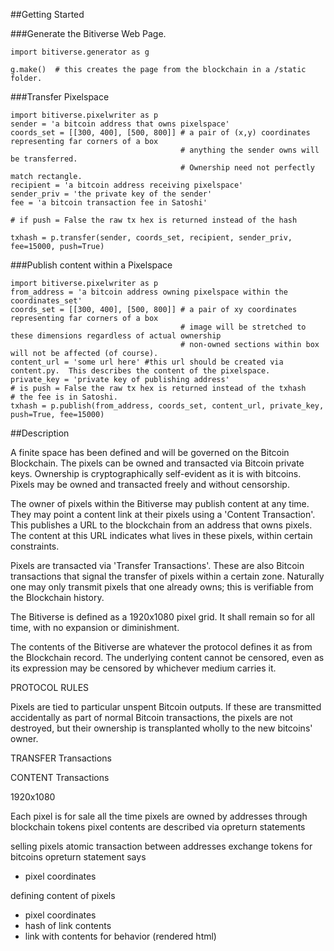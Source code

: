 ##Getting Started

###Generate the Bitiverse Web Page.
```
import bitiverse.generator as g

g.make()  # this creates the page from the blockchain in a /static folder.
```
###Transfer Pixelspace
```
import bitiverse.pixelwriter as p
sender = 'a bitcoin address that owns pixelspace'
coords_set = [[300, 400], [500, 800]] # a pair of (x,y) coordinates representing far corners of a box
                                      # anything the sender owns will be transferred.  
                                      # Ownership need not perfectly match rectangle.
recipient = 'a bitcoin address receiving pixelspace'
sender_priv = 'the private key of the sender'
fee = 'a bitcoin transaction fee in Satoshi'

# if push = False the raw tx hex is returned instead of the hash

txhash = p.transfer(sender, coords_set, recipient, sender_priv, fee=15000, push=True)
```

###Publish content within a Pixelspace
```
import bitiverse.pixelwriter as p
from_address = 'a bitcoin address owning pixelspace within the coordinates_set'
coords_set = [[300, 400], [500, 800]] # a pair of xy coordinates representing far corners of a box
                                      # image will be stretched to these dimensions regardless of actual ownership
                                      # non-owned sections within box will not be affected (of course).
content_url = 'some url here' #this url should be created via content.py.  This describes the content of the pixelspace.
private_key = 'private key of publishing address'
# is push = False the raw tx hex is returned instead of the txhash
# the fee is in Satoshi.
txhash = p.publish(from_address, coords_set, content_url, private_key, push=True, fee=15000)
```

##Description

A finite space has been defined and will be governed on the Bitcoin Blockchain.
The pixels can be owned and transacted via Bitcoin private keys.  Ownership is
cryptographically self-evident as it is with bitcoins.  Pixels may be owned and
transacted freely and without censorship.

The owner of pixels within the Bitiverse may publish content at any time.  They
may point a content link at their pixels using a 'Content Transaction'.  This
publishes a URL to the blockchain from an address that owns pixels.  The content
at this URL indicates what lives in these pixels, within certain constraints.

Pixels are transacted via 'Transfer Transactions'.  These are also Bitcoin
transactions that signal the transfer of pixels within a certain zone.  Naturally
one may only transmit pixels that one already owns; this is verifiable from
the Blockchain history.

The Bitiverse is defined as a 1920x1080 pixel grid.  It shall remain so for all
time, with no expansion or diminishment.

The contents of the Bitiverse are whatever the protocol defines it as from the
Blockchain record.  The underlying content cannot be censored, even as its
expression may be censored by whichever medium carries it.  

PROTOCOL RULES

Pixels are tied to particular unspent Bitcoin outputs.  If these are transmitted
accidentally as part of normal Bitcoin transactions, the pixels are not destroyed, but
their ownership is transplanted wholly to the new bitcoins' owner.

TRANSFER Transactions

CONTENT Transactions

1920x1080

Each pixel is for sale all the time
pixels are owned by addresses through blockchain tokens
pixel contents are described via opreturn statements

selling pixels
atomic transaction between addresses
exchange tokens for bitcoins
opreturn statement says
  - pixel coordinates


defining content of pixels
  - pixel coordinates
  - hash of link contents
  - link with contents for behavior (rendered html)
